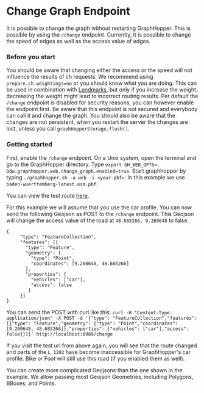 # Change Graph Endpoint

It is possible to change the graph without restarting GraphHopper. This is possible by using the `/change` endpoint.
Currently, it is possible to change the speed of edges as well as the access value of edges.

### Before you start

You should be aware that changing either the access or the speed will not influence the results of ch requests.
We recommend using `prepare.ch.weightings=no` or you should know what you are doing. This can be used in combination
with [Landmarks](landmarks.md), but only if you increase the weight, decreasing the weight might lead to incorrect
routing results. Per default the `/change` endpoint is disabled for security reasons, you can however enable the 
endpoint first. Be aware that this endpoint is not secured and everybody can call it and change the graph. 
You should also be aware that the changes are not persistent, when you restart the server the changes are lost,
unless you call `graphHopperStorage.flush()`.

### Getting started

First, enable the `/change` endpoint. On a Unix system, open the terminal and go to the GraphHopper directory.
Type `export GH_WEB_OPTS=-Ddw.graphhopper.web.change_graph.enabled=true`.
Start graphhopper by typing `./graphhopper.sh -a web -i <your-pbf>`.
In this example we use `baden-wuerttemberg-latest.osm.pbf`.

You can view the test route [here](http://localhost:8989/maps/?point=48.69232%2C9.264393&point=48.683594%2C9.257913).

For this example we will assume that you use the car profile. You can now send the following Geojson as POST to the 
`/change` endpoint. This Geojson will change the access value of the road at `48.685266, 9.260648` to false.

```
{
     "type": "FeatureCollection",
     "features": [{
       "type": "Feature",
       "geometry": {
         "type": "Point",
         "coordinates": [9.260648, 48.685266]
       },
       "properties": {
         "vehicles": ["car"],
         "access": false
        }
     }]
}
```

You can send the POST with curl like this: `curl -H "Content-Type: application/json" -X POST -d '{"type": "FeatureCollection","features": [{"type": "Feature","geometry": {"type": "Point","coordinates": [9.260648, 48.685266]},"properties": {"vehicles": ["car"],"access": false}}]}' http://localhost:8989/change`

If you visit the test url from above again, you will see that the route changed and parts of the `L 1202` have become
inaccessible for GraphHopper's car profile. Bike or Foot will still use this road (if you enabled them as well). 

You can create more complicated Geojsons than the one shown in the example. We allow passing most Geojson Geometries,
including Polygons, BBoxes, and Points.  